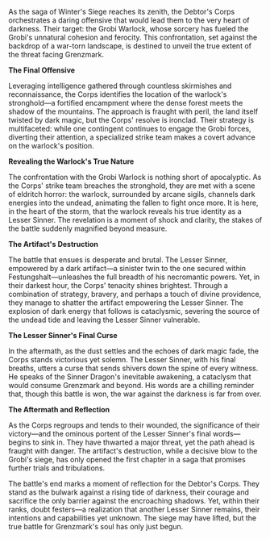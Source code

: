 As the saga of Winter's Siege reaches its zenith, the Debtor's Corps orchestrates a daring offensive that would lead them to the very heart of darkness. Their target: the Grobi Warlock, whose sorcery has fueled the Grobi's unnatural cohesion and ferocity. This confrontation, set against the backdrop of a war-torn landscape, is destined to unveil the true extent of the threat facing Grenzmark.

**The Final Offensive**

Leveraging intelligence gathered through countless skirmishes and reconnaissance, the Corps identifies the location of the warlock's stronghold—a fortified encampment where the dense forest meets the shadow of the mountains. The approach is fraught with peril, the land itself twisted by dark magic, but the Corps' resolve is ironclad. Their strategy is multifaceted: while one contingent continues to engage the Grobi forces, diverting their attention, a specialized strike team makes a covert advance on the warlock's position.

**Revealing the Warlock's True Nature**

The confrontation with the Grobi Warlock is nothing short of apocalyptic. As the Corps' strike team breaches the stronghold, they are met with a scene of eldritch horror: the warlock, surrounded by arcane sigils, channels dark energies into the undead, animating the fallen to fight once more. It is here, in the heart of the storm, that the warlock reveals his true identity as a Lesser Sinner. The revelation is a moment of shock and clarity, the stakes of the battle suddenly magnified beyond measure.

**The Artifact's Destruction**

The battle that ensues is desperate and brutal. The Lesser Sinner, empowered by a dark artifact—a sinister twin to the one secured within Festungshalt—unleashes the full breadth of his necromantic powers. Yet, in their darkest hour, the Corps' tenacity shines brightest. Through a combination of strategy, bravery, and perhaps a touch of divine providence, they manage to shatter the artifact empowering the Lesser Sinner. The explosion of dark energy that follows is cataclysmic, severing the source of the undead tide and leaving the Lesser Sinner vulnerable.

**The Lesser Sinner's Final Curse**

In the aftermath, as the dust settles and the echoes of dark magic fade, the Corps stands victorious yet solemn. The Lesser Sinner, with his final breaths, utters a curse that sends shivers down the spine of every witness. He speaks of the Sinner Dragon's inevitable awakening, a cataclysm that would consume Grenzmark and beyond. His words are a chilling reminder that, though this battle is won, the war against the darkness is far from over.

**The Aftermath and Reflection**

As the Corps regroups and tends to their wounded, the significance of their victory—and the ominous portent of the Lesser Sinner's final words—begins to sink in. They have thwarted a major threat, yet the path ahead is fraught with danger. The artifact's destruction, while a decisive blow to the Grobi's siege, has only opened the first chapter in a saga that promises further trials and tribulations.

The battle's end marks a moment of reflection for the Debtor's Corps. They stand as the bulwark against a rising tide of darkness, their courage and sacrifice the only barrier against the encroaching shadows. Yet, within their ranks, doubt festers—a realization that another Lesser Sinner remains, their intentions and capabilities yet unknown. The siege may have lifted, but the true battle for Grenzmark's soul has only just begun.